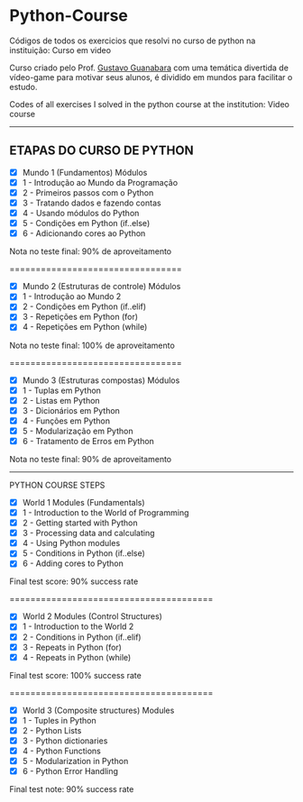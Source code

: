 # Python-Course
 Códigos de todos os exercicios que resolvi no curso de python na instituição: Curso em video 
 
Curso criado pelo Prof. [Gustavo Guanabara](https://github.com/gustavoguanabara) com uma temática divertida de vídeo-game para motivar seus alunos, é dividido em mundos para facilitar o estudo.

Codes of all exercises I solved in the python course at the institution: Video course

---
**ETAPAS DO CURSO DE PYTHON**
---
- [x] Mundo 1 (Fundamentos)
Módulos
- [x] 1 - Introdução ao Mundo da Programação
- [x] 2 - Primeiros passos com o Python
- [x] 3 - Tratando dados e fazendo contas
- [x] 4 - Usando módulos do Python
- [x] 5 - Condições em Python (if..else)
- [x] 6 - Adicionando cores ao Python

Nota no teste final: 90% de aproveitamento

=================================
- [x] Mundo 2 (Estruturas de controle)
Módulos
- [x] 1 - Introdução ao Mundo 2
- [x] 2 - Condições em Python (if..elif)
- [x] 3 - Repetições em Python (for)
- [x] 4 - Repetições em Python (while)

Nota no teste final: 100% de aproveitamento

=================================
- [x] Mundo 3 (Estruturas compostas)
Módulos
- [x] 1 - Tuplas em Python
- [x] 2 - Listas em Python
- [x] 3 - Dicionários em Python
- [x] 4 - Funções em Python
- [x] 5 - Modularização em Python
- [x] 6 - Tratamento de Erros em Python

Nota no teste final: 90% de aproveitamento

---
PYTHON COURSE STEPS
 - [x] World 1 Modules (Fundamentals)
 - [x] 1 - Introduction to the World of Programming
 - [x] 2 - Getting started with Python
 - [x] 3 - Processing data and calculating
 - [x] 4 - Using Python modules
 - [x] 5 - Conditions in Python (if..else)
 - [x] 6 - Adding cores to Python

Final test score: 90% success rate

=======================================

 - [x] World 2 Modules (Control Structures)
 - [x] 1 - Introduction to the World 2
 - [x] 2 - Conditions in Python (if..elif)
 - [x] 3 - Repeats in Python (for)
 - [x] 4 - Repeats in Python (while)

Final test score: 100% success rate

=======================================

 - [x] World 3 (Composite structures) Modules
 - [x] 1 - Tuples in Python
 - [x] 2 - Python Lists
 - [x] 3 - Python dictionaries
 - [x] 4 - Python Functions
 - [x] 5 - Modularization in Python
 - [x] 6 - Python Error Handling

Final test note: 90% success rate
